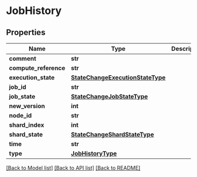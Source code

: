 # JobHistory

## Properties
Name | Type | Description | Notes
------------ | ------------- | ------------- | -------------
**comment** | **str** |  | [optional] 
**compute_reference** | **str** |  | [optional] 
**execution_state** | [**StateChangeExecutionStateType**](StateChangeExecutionStateType.md) |  | [optional] 
**job_id** | **str** |  | [optional] 
**job_state** | [**StateChangeJobStateType**](StateChangeJobStateType.md) |  | [optional] 
**new_version** | **int** |  | [optional] 
**node_id** | **str** |  | [optional] 
**shard_index** | **int** |  | [optional] 
**shard_state** | [**StateChangeShardStateType**](StateChangeShardStateType.md) |  | [optional] 
**time** | **str** |  | [optional] 
**type** | [**JobHistoryType**](JobHistoryType.md) |  | [optional] 

[[Back to Model list]](../README.md#documentation-for-models) [[Back to API list]](../README.md#documentation-for-api-endpoints) [[Back to README]](../README.md)

